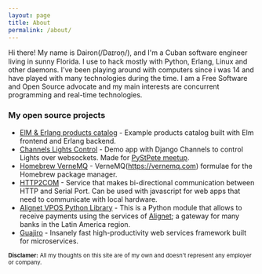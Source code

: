```yaml
---
layout: page
title: About
permalink: /about/
---
```



Hi there! My name is Dairon(/Daɪron̩/), and I'm a Cuban software engineer living in sunny Florida. I use to hack mostly with Python, Erlang, Linux and other daemons. 
I've been playing around with computers since i was 14 and have played with many technologies during the time. 
I am a Free Software and Open Source advocate and my main interests are concurrent programming and real-time technologies.


### My open source projects

* [ElM & Erlang products catalog](https://github.com/codeadict/elm-erlang-catalog) - Example products catalog built with Elm frontend and Erlang backend.
* [Channels Lights Control](https://github.com/codeadict/ChannelsLightsControl) -
Demo app with Django Channels to control Lights over websockets. Made for [PyStPete meetup](https://www.meetup.com/Saint-Petersburg-Python-Meetup/).
* [Homebrew VerneMQ](https://github.com/codeadict/homebrew-vernemq) - 
VerneMQ(https://vernemq.com) formulae for the Homebrew package manager.
* [HTTP2COM](https://github.com/codeadict/HTTP2COM) - 
Service that makes bi-directional communication between HTTP and Serial Port.
Can be used with javascript for web apps that need to communicate with local hardware.
* [Alignet VPOS Python Library](https://github.com/codeadict/alignetpy) - This is a Python module that allows to receive payments
 using the services of [Alignet](http://vpos.alignet.com/documentacion.html); a gateway for many banks in the Latin America region.
* [Guajiro](https://github.com/codeadict/guajiro) - Insanely fast high-productivity web services framework built for microservices.



<p>
  <small>
    <strong>Disclamer:</strong>
    All my thoughts	on this site are of my own and doesn't represent any employer or company.
  </small>
</p>